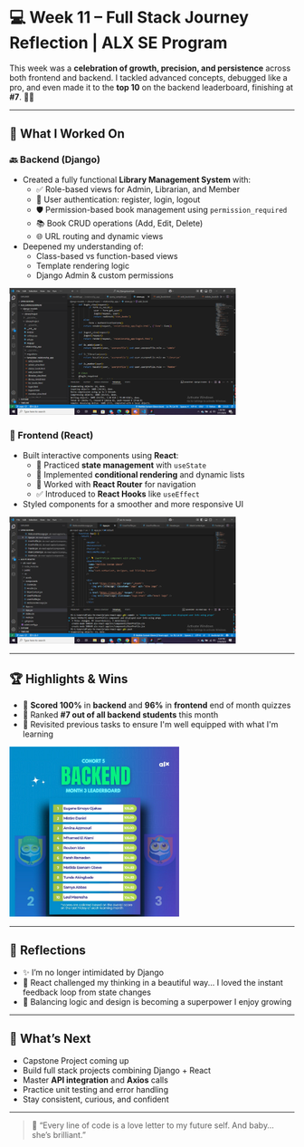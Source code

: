 # 💻 Week 11 – Full Stack Journey Reflection | ALX SE Program

This week was a **celebration of growth, precision, and persistence** across both frontend and backend. I tackled advanced concepts, debugged like a pro, and even made it to the **top 10** on the backend leaderboard, finishing at **#7**. 🎯💯

---

## 🧠 What I Worked On

### 🔙 Backend (Django)

- Created a fully functional **Library Management System** with:
  - ✅ Role-based views for Admin, Librarian, and Member
  - 🔐 User authentication: register, login, logout
  - 🛡️ Permission-based book management using `permission_required`
  - 📚 Book CRUD operations (Add, Edit, Delete)
  - 🌐 URL routing and dynamic views
- Deepened my understanding of:
  - Class-based vs function-based views
  - Template rendering logic
  - Django Admin & custom permissions

<img src="https://github.com/gemgeek/gems-digital-journal/blob/main/assets/Django%20Learn.png" alt="Django" width="400">

### 🎨 Frontend (React)

- Built interactive components using **React**:
  - 🧠 Practiced **state management** with `useState`
  - 🔁 Implemented **conditional rendering** and dynamic lists
  - 🧭 Worked with **React Router** for navigation
  - ✅ Introduced to **React Hooks** like `useEffect`
- Styled components for a smoother and more responsive UI

<img src="https://github.com/gemgeek/gems-digital-journal/blob/main/assets/Alx%20react%20learn.png" alt="React" width="400">

---

## 🏆 Highlights & Wins

- 💯 **Scored 100%** in **backend** and **96%** in **frontend** end of month quizzes
- 🥳 Ranked **#7 out of all backend students** this month
- 🙌 Revisited previous tasks to ensure I'm well equipped with what I'm learning

<img src="https://github.com/gemgeek/gems-digital-journal/blob/main/assets/Back-End%20Leaderboard%20Month%203.jpg" alt="Leaderboard" width="300">

---

## 💬 Reflections

- ✨ I’m no longer intimidated by Django 
- 🧠 React challenged my thinking in a beautiful way... I loved the instant feedback loop from state changes
- 💖 Balancing logic and design is becoming a superpower I enjoy growing

---

## 🔮 What’s Next

- Capstone Project coming up
- Build full stack projects combining Django + React
- Master **API integration** and **Axios** calls
- Practice unit testing and error handling
- Stay consistent, curious, and confident

---

> 💎 “Every line of code is a love letter to my future self. And baby… she’s brilliant.”
